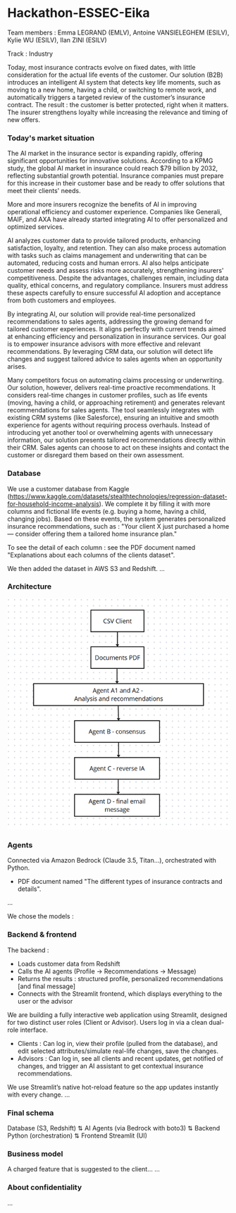 # Hackathon-ESSEC-Eika

Team members : Emma LEGRAND (EMLV), Antoine VANSIELEGHEM (ESILV), Kylie WU (ESILV), Ilan ZINI (ESILV)

Track : Industry

Today, most insurance contracts evolve on fixed dates, with little consideration for the actual life events of the customer.
Our solution (B2B) introduces an intelligent AI system that detects key life moments, such as moving to a new home, having a child, or switching to remote work, and automatically triggers a targeted review of the customer’s insurance contract.
The result : the customer is better protected, right when it matters.
The insurer strengthens loyalty while increasing the relevance and timing of new offers.

### Today's market situation
The AI market in the insurance sector is expanding rapidly, offering significant opportunities for innovative solutions.
According to a KPMG study, the global AI market in insurance could reach $79 billion by 2032, reflecting substantial growth potential. Insurance companies must prepare for this increase in their customer base and be ready to offer solutions that meet their clients' needs.

More and more insurers recognize the benefits of AI in improving operational efficiency and customer experience. Companies like Generali, MAIF, and AXA have already started integrating AI to offer personalized and optimized services.

AI analyzes customer data to provide tailored products, enhancing satisfaction, loyalty, and retention. They can also make process automation with tasks such as claims management and underwriting that can be automated, reducing costs and human errors. AI also helps anticipate customer needs and assess risks more accurately, strengthening insurers' competitiveness.
Despite the advantages, challenges remain, including data quality, ethical concerns, and regulatory compliance. Insurers must address these aspects carefully to ensure successful AI adoption and acceptance from both customers and employees.

By integrating AI, our solution will provide real-time personalized recommendations to sales agents, addressing the growing demand for tailored customer experiences. It aligns perfectly with current trends aimed at enhancing efficiency and personalization in insurance services. Our goal is to empower insurance advisors with more effective and relevant recommendations. By leveraging CRM data, our solution will detect life changes and suggest tailored advice to sales agents when an opportunity arises.

Many competitors focus on automating claims processing or underwriting. Our solution, however, delivers real-time proactive recommendations. It considers real-time changes in customer profiles, such as life events (moving, having a child, or approaching retirement) and generates relevant recommendations for sales agents. The tool seamlessly integrates with existing CRM systems (like Salesforce), ensuring an intuitive and smooth experience for agents without requiring process overhauls. Instead of introducing yet another tool or overwhelming agents with unnecessary information, our solution presents tailored recommendations directly within their CRM. Sales agents can choose to act on these insights and contact the customer or disregard them based on their own assessment.


### Database
We use a customer database from Kaggle (https://www.kaggle.com/datasets/stealthtechnologies/regression-dataset-for-household-income-analysis). We complete it by filling it with more columns and fictional life events (e.g. buying a home, having a child, changing jobs). Based on these events, the system generates personalized insurance recommendations, such as : "Your client X just purchased a home — consider offering them a tailored home insurance plan." 

To see the detail of each column : see the PDF document named "Explanations about each columns of the clients dataset".

We then added the dataset in AWS S3 and Redshift.
...

### Architecture
![Architecture](Architecture.png)

### Agents
Connected via Amazon Bedrock (Claude 3.5, Titan...), orchestrated with Python.

+ PDF document named "The different types of insurance contracts and details".

...

We chose the models : 

### Backend & frontend
The backend : 
- Loads customer data from Redshift
- Calls the AI agents (Profile -> Recommendations -> Message)
- Returns the results : structured profile, personalized recommendations [and final message]
- Connects with the Streamlit frontend, which displays everything to the user or the advisor

We are building a fully interactive web application using Streamlit, designed for two distinct user roles (Client or Advisor). Users log in via a clean dual-role interface.
- Clients : Can log in, view their profile (pulled from the database), and edit selected attributes/simulate real-life changes, save the changes.
- Advisors : Can log in, see all clients and recent updates, get notified of changes, and trigger an AI assistant to get contextual insurance recommendations.

We use Streamlit’s native hot-reload feature so the app updates instantly with every change.
...

### Final schema

Database (S3, Redshift)
   ⇅
AI Agents (via Bedrock with boto3)
   ⇅
Backend Python (orchestration)
   ⇅
Frontend Streamlit (UI)

### Business model
A charged feature that is suggested to the client...
...

### About confidentiality
...



###


